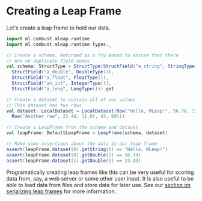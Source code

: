 # Creating a Leap Frame

Let's create a leap frame to hold our data.

```scala
import ml.combust.mleap.runtime._
import ml.combust.mleap.runtime.types._

// Create a schema. Returned as a Try monad to ensure that there
// Are no duplicate field names
val schema: StructType = StructType(StructField("a_string", StringType()),
  StructField("a_double", DoubleType()),
  StructField("a_float", FloatType()),
  StructField("an_int", IntegerType()),
  StructField("a_long", LongType())).get

// Create a dataset to contain all of our values
// This dataset has two rows
val dataset: LocalDataset = LocalDataset(Row("Hello, MLeap!", 56.7d, 13.0f, 42, 67l),
  Row("Another row", 23.4d, 11.0f, 43, 88l))

// Create a LeapFrame from the schema and dataset
val leapFrame: DefaultLeapFrame = LeapFrame(schema, dataset)

// Make some assertions about the data in our leap frame
assert(leapFrame.dataset(0).getString(0) == "Hello, MLeap!")
assert(leapFrame.dataset(0).getDouble(1) == 56.7d)
assert(leapFrame.dataset(1).getDouble(1) == 23.4d)
```

Programatically creating leap frames like this can be very useful for
scoring data from, say, a web server or some other user input. It is
also useful to be able to load data from files and store data for later
use. See our [section on serializing leap frames](Serializing+Leap+Frames.html) for more
information.

